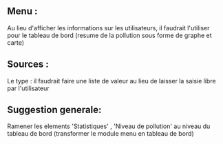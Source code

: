 

## Menu :

Au lieu d'afficher les informations sur les utilisateurs, il faudrait l'utiliser pour le tableau de bord (resume de la pollution sous forme de graphe et carte)

## Sources : 

Le type : il faudrait faire une liste de valeur au lieu de laisser la saisie libre par l'utilisateur

## Suggestion generale: 
 
Ramener les elements  'Statistiques' , 'Niveau de pollution'  au niveau du tableau de bord (transformer  le module menu en tableau de bord)
